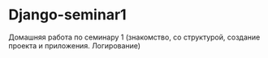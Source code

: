 # Django-seminar1
Домашняя работа по семинару 1 (знакомство, со структурой, создание проекта и приложения. Логирование)
